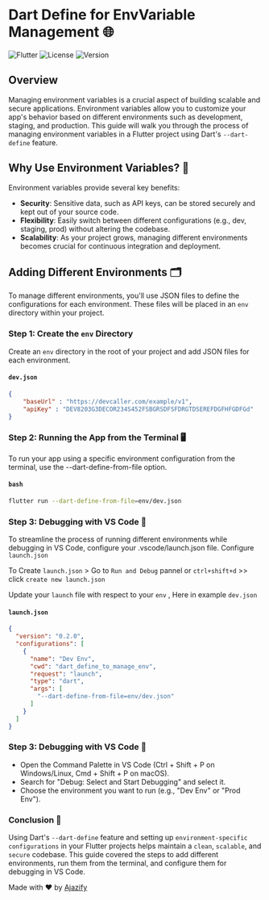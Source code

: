 # Dart Define for EnvVariable Management 🌐

![Flutter](https://img.shields.io/badge/Flutter-Env--Management-blue.svg)
![License](https://img.shields.io/badge/license-MIT-green.svg)
![Version](https://img.shields.io/badge/version-1.0.0-brightgreen.svg)

## Overview

Managing environment variables is a crucial aspect of building scalable and secure applications. Environment variables allow you to customize your app's behavior based on different environments such as development, staging, and production. This guide will walk you through the process of managing environment variables in a Flutter project using Dart's `--dart-define` feature.

## Why Use Environment Variables? 🤔

Environment variables provide several key benefits:

- **Security**: Sensitive data, such as API keys, can be stored securely and kept out of your source code.
- **Flexibility**: Easily switch between different configurations (e.g., dev, staging, prod) without altering the codebase.
- **Scalability**: As your project grows, managing different environments becomes crucial for continuous integration and deployment.

## Adding Different Environments 🗂️

To manage different environments, you'll use JSON files to define the configurations for each environment. These files will be placed in an `env` directory within your project.

### Step 1: Create the `env` Directory

Create an `env` directory in the root of your project and add JSON files for each environment.

#### `dev.json`
```json
{
    "baseUrl" : "https://devcaller.com/example/v1",
    "apiKey" : "DEV8203G3DECOR234S452FSBGRSDFSFDRGTDSEREFDGFHFGDFGd"
}
```

### Step 2: Running the App from the Terminal 🖥️

To run your app using a specific environment configuration from the terminal, use the --dart-define-from-file option.

#### `bash`
```bash
flutter run --dart-define-from-file=env/dev.json
```

### Step 3: Debugging with VS Code 🐞

To streamline the process of running different environments while debugging in VS Code, configure your .vscode/launch.json file.
Configure `launch.json`

To Create `launch.json` > Go to `Run and Debug` pannel or `ctrl+shift+d` >> click `create new launch.json`

Update your `launch` file with respect to your `env` , Here in example `dev.json`
#### `launch.json`

```json
{
  "version": "0.2.0",
  "configurations": [
    {
      "name": "Dev Env",
      "cwd": "dart_define_to_manage_env",
      "request": "launch",
      "type": "dart",
      "args": [
        "--dart-define-from-file=env/dev.json"
      ]
    }
  ]
}
```

### Step 3: Debugging with VS Code 🐞

- Open the Command Palette in VS Code (Ctrl + Shift + P on Windows/Linux, Cmd + Shift + P on macOS).
- Search for "Debug: Select and Start Debugging" and select it.
- Choose the environment you want to run (e.g., "Dev Env" or "Prod Env").


### Conclusion 🎉

Using Dart's `--dart-define` feature and setting up `environment-specific configurations` in your Flutter projects helps maintain a `clean`, `scalable`, and `secure` codebase. This guide covered the steps to add different environments, run them from the terminal, and configure them for debugging in VS Code.

Made with ❤️ by [Ajazify](https://github.com/ajazify)
